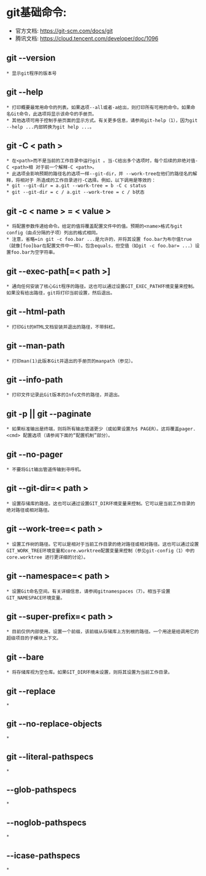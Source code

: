 # git基础命令:  
+ 官方文档: https://git-scm.com/docs/git
+ 腾讯文档: https://cloud.tencent.com/developer/doc/1096 

## git --version
    * 显示git程序的版本号


## git --help
    * 打印概要最常用命令的列表。如果选项--all或者-a给出，则打印所有可用的命令。如果命名Git命令，此选项将显示该命令的手册页。
    * 其他选项可用于控制手册页面的显示方式。有关更多信息，请参阅git-help（1），因为git --help ...内部转换为git help ...。


## git -C < path >
    * 在<path>而不是当前的工作目录中运行git 。当-C给出多个选项时，每个后续的非绝对值-C <path>相 对于前一个解释-C <path>。
    * 此选项会影响预期的路径名的选项一样--git-dir，并 --work-tree在他们的路径名的解释，将相对于 所造成的工作目录进行-C选择。例如，以下调用是等效的：
    * git --git-dir = a.git --work-tree = b -C c status
    * git --git-dir = c / a.git --work-tree = c / b状态


## git -c < name > = < value >
    * 将配置参数传递给命令。给定的值将覆盖配置文件中的值。预期的<name>格式与git config（由点分隔的子项）列出的格式相同。
    * 注意，省略=in git -c foo.bar ...是允许的，并将其设置 foo.bar为布尔值true（就像[foo]bar在配置文件中一样）。包含equals，但空值（如git -c foo.bar= ...）设置foo.bar为空字符串。


## git --exec-path[=< path >]
    * 通向任何安装了核心Git程序的路径。这也可以通过设置GIT_EXEC_PATH环境变量来控制。如果没有给出路径，git将打印当前设置，然后退出。


## git --html-path
    * 打印Git的HTML文档安装并退出的路径，不带斜杠。


## git --man-path
    * 打印man(1)此版本Git并退出的手册页的manpath（参见）。


## git --info-path
    * 打印文件记录此Git版本的Info文件的路径，并退出。


## git -p   ||   git --paginate
    * 如果标准输出是终端，则将所有输出管道更少（或如果设置为$ PAGER）。这将覆盖pager.<cmd> 配置选项（请参阅下面的“配置机制”部分）。



## git --no-pager
    * 不要将Git输出管道传输到寻呼机。


## git --git-dir=< path >
    * 设置存储库的路径。这也可以通过设置GIT_DIR环境变量来控制。它可以是当前工作目录的绝对路径或相对路径。



## git --work-tree=< path >
    * 设置工作树的路径。它可以是相对于当前工作目录的绝对路径或相对路径。这也可以通过设置GIT_WORK_TREE环境变量和core.worktree配置变量来控制（参见git-config（1）中的core.worktree 进行更详细的讨论）。



## git --namespace=< path >
    * 设置Git命名空间。有关详细信息，请参阅gitnamespaces（7）。相当于设置GIT_NAMESPACE环境变量。


## git --super-prefix=< path >
    * 目前仅供内部使用。设置一个前缀，该前缀从存储库上方到根的路径。一个用途是给调用它的超级项目的子模块上下文。


## git --bare
    * 将存储库视为空仓库。如果GIT_DIR环境未设置，则将其设置为当前工作目录。

## git --replace
    * 

## git --no-replace-objects
    * 



## git --literal-pathspecs
    *


## --glob-pathspecs
    *


## --noglob-pathspecs
    *


## --icase-pathspecs
    *



